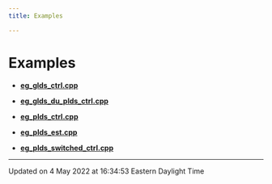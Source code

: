 ```yaml
---
title: Examples

---
```


# Examples







- **[eg_glds_ctrl.cpp](/lds-ctrl-est/docs/api/examples/eg_glds_ctrl_8cpp-example/#example-eg-glds-ctrl.cpp)** 





- **[eg_glds_du_plds_ctrl.cpp](/lds-ctrl-est/docs/api/examples/eg_glds_du_plds_ctrl_8cpp-example/#example-eg-glds-du-plds-ctrl.cpp)** 





- **[eg_plds_ctrl.cpp](/lds-ctrl-est/docs/api/examples/eg_plds_ctrl_8cpp-example/#example-eg-plds-ctrl.cpp)** 





- **[eg_plds_est.cpp](/lds-ctrl-est/docs/api/examples/eg_plds_est_8cpp-example/#example-eg-plds-est.cpp)** 





- **[eg_plds_switched_ctrl.cpp](/lds-ctrl-est/docs/api/examples/eg_plds_switched_ctrl_8cpp-example/#example-eg-plds-switched-ctrl.cpp)** 





-------------------------------

Updated on  4 May 2022 at 16:34:53 Eastern Daylight Time
